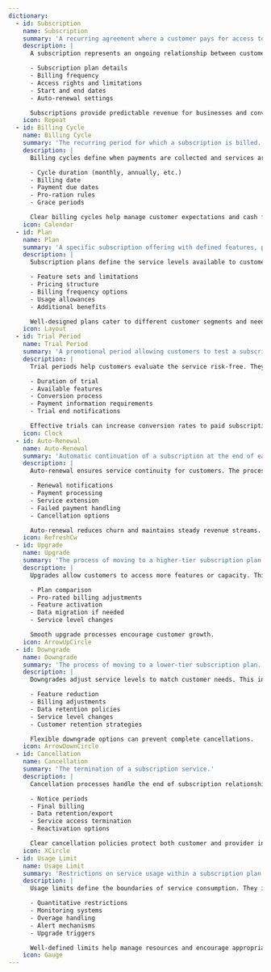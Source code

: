 ```yaml
---
dictionary:
  - id: Subscription
    name: Subscription
    summary: 'A recurring agreement where a customer pays for access to a product or service at regular intervals.'
    description: |
      A subscription represents an ongoing relationship between customer and provider. Key aspects include:

      - Subscription plan details
      - Billing frequency
      - Access rights and limitations
      - Start and end dates
      - Auto-renewal settings

      Subscriptions provide predictable revenue for businesses and convenient access for customers.
    icon: Repeat
  - id: Billing Cycle
    name: Billing Cycle
    summary: 'The recurring period for which a subscription is billed.'
    description: |
      Billing cycles define when payments are collected and services are provided. They include:

      - Cycle duration (monthly, annually, etc.)
      - Billing date
      - Payment due dates
      - Pro-ration rules
      - Grace periods

      Clear billing cycles help manage customer expectations and cash flow.
    icon: Calendar
  - id: Plan
    name: Plan
    summary: 'A specific subscription offering with defined features, pricing, and terms.'
    description: |
      Subscription plans define the service levels available to customers. They specify:

      - Feature sets and limitations
      - Pricing structure
      - Billing frequency options
      - Usage allowances
      - Additional benefits

      Well-designed plans cater to different customer segments and needs.
    icon: Layout
  - id: Trial Period
    name: Trial Period
    summary: 'A promotional period allowing customers to test a subscription service before committing.'
    description: |
      Trial periods help customers evaluate the service risk-free. They include:

      - Duration of trial
      - Available features
      - Conversion process
      - Payment information requirements
      - Trial end notifications

      Effective trials can increase conversion rates to paid subscriptions.
    icon: Clock
  - id: Auto-Renewal
    name: Auto-Renewal
    summary: 'Automatic continuation of a subscription at the end of each billing period.'
    description: |
      Auto-renewal ensures service continuity for customers. The process includes:

      - Renewal notifications
      - Payment processing
      - Service extension
      - Failed payment handling
      - Cancellation options

      Auto-renewal reduces churn and maintains steady revenue streams.
    icon: RefreshCw
  - id: Upgrade
    name: Upgrade
    summary: 'The process of moving to a higher-tier subscription plan.'
    description: |
      Upgrades allow customers to access more features or capacity. This involves:

      - Plan comparison
      - Pro-rated billing adjustments
      - Feature activation
      - Data migration if needed
      - Service level changes

      Smooth upgrade processes encourage customer growth.
    icon: ArrowUpCircle
  - id: Downgrade
    name: Downgrade
    summary: 'The process of moving to a lower-tier subscription plan.'
    description: |
      Downgrades adjust service levels to match customer needs. This includes:

      - Feature reduction
      - Billing adjustments
      - Data retention policies
      - Service level changes
      - Customer retention strategies

      Flexible downgrade options can prevent complete cancellations.
    icon: ArrowDownCircle
  - id: Cancellation
    name: Cancellation
    summary: 'The termination of a subscription service.'
    description: |
      Cancellation processes handle the end of subscription relationships. They cover:

      - Notice periods
      - Final billing
      - Data retention/export
      - Service access termination
      - Reactivation options

      Clear cancellation policies protect both customer and provider interests.
    icon: XCircle
  - id: Usage Limit
    name: Usage Limit
    summary: 'Restrictions on service usage within a subscription plan.'
    description: |
      Usage limits define the boundaries of service consumption. They include:

      - Quantitative restrictions
      - Monitoring systems
      - Overage handling
      - Alert mechanisms
      - Upgrade triggers

      Well-defined limits help manage resources and encourage appropriate plan selection.
    icon: Gauge
---
```

